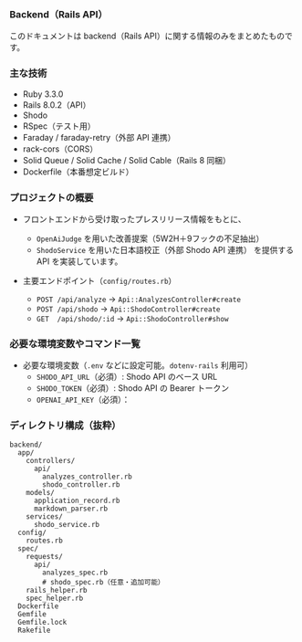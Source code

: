 ### Backend（Rails API）

このドキュメントは backend（Rails API）に関する情報のみをまとめたものです。

### 主な技術
- Ruby 3.3.0
- Rails 8.0.2（API）
- Shodo
- RSpec（テスト用）
- Faraday / faraday-retry（外部 API 連携）
- rack-cors（CORS）
- Solid Queue / Solid Cache / Solid Cable（Rails 8 同梱）
- Dockerfile（本番想定ビルド）

### プロジェクトの概要

- フロントエンドから受け取ったプレスリリース情報をもとに、
  - `OpenAiJudge` を用いた改善提案（5W2H＋9フックの不足抽出）
  - `ShodoService` を用いた日本語校正（外部 Shodo API 連携）
  を提供する API を実装しています。

- 主要エンドポイント（`config/routes.rb`）
  - `POST /api/analyze` → `Api::AnalyzesController#create`
  - `POST /api/shodo` → `Api::ShodoController#create`
  - `GET  /api/shodo/:id` → `Api::ShodoController#show`

### 必要な環境変数やコマンド一覧

- 必要な環境変数（`.env` などに設定可能。`dotenv-rails` 利用可）
  - `SHODO_API_URL`（必須）: Shodo API のベース URL
  - `SHODO_TOKEN`（必須）: Shodo API の Bearer トークン
  - `OPENAI_API_KEY`（必須）：

### ディレクトリ構成（抜粋）
```
backend/
  app/
    controllers/
      api/
        analyzes_controller.rb
        shodo_controller.rb
    models/
      application_record.rb
      markdown_parser.rb
    services/
      shodo_service.rb
  config/
    routes.rb
  spec/
    requests/
      api/
        analyzes_spec.rb
        # shodo_spec.rb（任意・追加可能）
    rails_helper.rb
    spec_helper.rb
  Dockerfile
  Gemfile
  Gemfile.lock
  Rakefile




